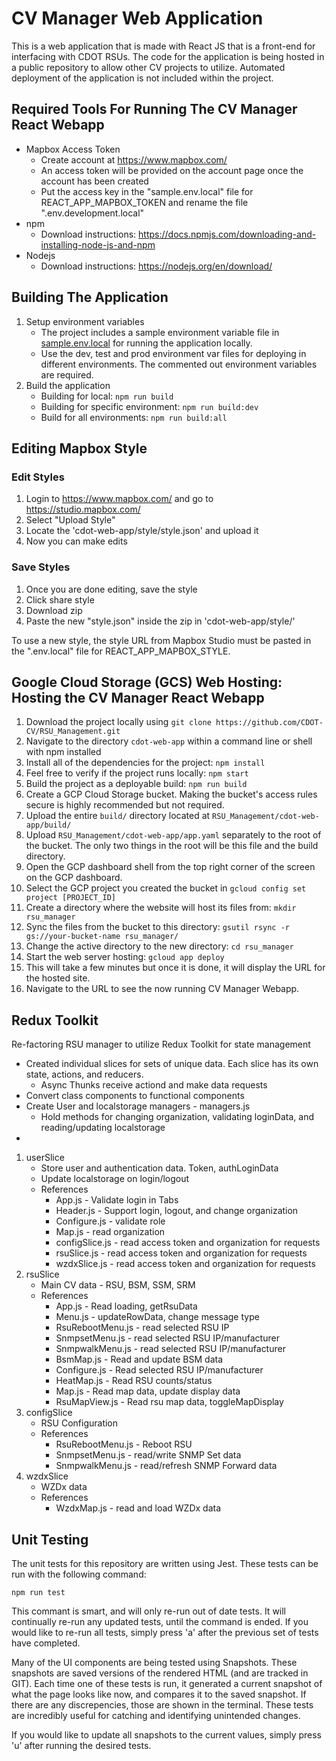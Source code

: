 # CV Manager Web Application

This is a web application that is made with React JS that is a front-end for interfacing with CDOT RSUs. The code for the application is being hosted in a public repository to allow other CV projects to utilize. Automated deployment of the application is not included within the project.

## Required Tools For Running The CV Manager React Webapp

- Mapbox Access Token
  - Create account at https://www.mapbox.com/
  - An access token will be provided on the account page once the account has been created
  - Put the access key in the "sample.env.local" file for REACT_APP_MAPBOX_TOKEN and rename the file ".env.development.local"
- npm
  - Download instructions: https://docs.npmjs.com/downloading-and-installing-node-js-and-npm
- Nodejs
  - Download instructions: https://nodejs.org/en/download/

## Building The Application

1. Setup environment variables
   - The project includes a sample environment variable file in [sample.env.local](sample.env.local) for running the application locally.
   - Use the dev, test and prod environment var files for deploying in different environments. The commented out environment variables are required.
2. Build the application
   - Building for local: `npm run build`
   - Building for specific environment: `npm run build:dev`
   - Build for all environments: `npm run build:all`

## Editing Mapbox Style

### Edit Styles

1. Login to https://www.mapbox.com/ and go to https://studio.mapbox.com/
2. Select "Upload Style"
3. Locate the 'cdot-web-app/style/style.json' and upload it
4. Now you can make edits

### Save Styles

1. Once you are done editing, save the style
2. Click share style
3. Download zip
4. Paste the new "style.json" inside the zip in 'cdot-web-app/style/'

To use a new style, the style URL from Mapbox Studio must be pasted in the ".env.local" file for REACT_APP_MAPBOX_STYLE.

## Google Cloud Storage (GCS) Web Hosting: Hosting the CV Manager React Webapp

1. Download the project locally using `git clone https://github.com/CDOT-CV/RSU_Management.git`
2. Navigate to the directory `cdot-web-app` within a command line or shell with npm installed
3. Install all of the dependencies for the project: `npm install`
4. Feel free to verify if the project runs locally: `npm start`
5. Build the project as a deployable build: `npm run build`
6. Create a GCP Cloud Storage bucket. Making the bucket's access rules secure is highly recommended but not required.
7. Upload the entire `build/` directory located at `RSU_Management/cdot-web-app/build/`
8. Upload `RSU_Management/cdot-web-app/app.yaml` separately to the root of the bucket. The only two things in the root will be this file and the build directory.
9. Open the GCP dashboard shell from the top right corner of the screen on the GCP dashboard.
10. Select the GCP project you created the bucket in `gcloud config set project [PROJECT_ID]`
11. Create a directory where the website will host its files from: `mkdir rsu_manager`
12. Sync the files from the bucket to this directory: `gsutil rsync -r gs://your-bucket-name rsu_manager/`
13. Change the active directory to the new directory: `cd rsu_manager`
14. Start the web server hosting: `gcloud app deploy`
15. This will take a few minutes but once it is done, it will display the URL for the hosted site.
16. Navigate to the URL to see the now running CV Manager Webapp.

## Redux Toolkit

Re-factoring RSU manager to utilize Redux Toolkit for state management

- Created individual slices for sets of unique data. Each slice has its own state, actions, and reducers.
  - Async Thunks receive actiond and make data requests
- Convert class components to functional components
- Create User and localstorage managers - managers.js
  - Hold methods for changing organization, validating loginData, and reading/updating localstorage
-

1. userSlice
   - Store user and authentication data. Token, authLoginData
   - Update localstorage on login/logout
   - References
     - App.js - Validate login in Tabs
     - Header.js - Support login, logout, and change organization
     - Configure.js - validate role
     - Map.js - read organization
     - configSlice.js - read access token and organization for requests
     - rsuSlice.js - read access token and organization for requests
     - wzdxSlice.js - read access token and organization for requests
2. rsuSlice
   - Main CV data - RSU, BSM, SSM, SRM
   - References
     - App.js - Read loading, getRsuData
     - Menu.js - updateRowData, change message type
     - RsuRebootMenu.js - read selected RSU IP
     - SnmpsetMenu.js - read selected RSU IP/manufacturer
     - SnmpwalkMenu.js - read selected RSU IP/manufacturer
     - BsmMap.js - Read and update BSM data
     - Configure.js - Read selected RSU IP/manufacturer
     - HeatMap.js - Read RSU counts/status
     - Map.js - Read map data, update display data
     - RsuMapView.js - Read rsu map data, toggleMapDisplay
3. configSlice
   - RSU Configuration
   - References
     - RsuRebootMenu.js - Reboot RSU
     - SnmpsetMenu.js - read/write SNMP Set data
     - SnmpwalkMenu.js - read/refresh SNMP Forward data
4. wzdxSlice
   - WZDx data
   - References
     - WzdxMap.js - read and load WZDx data

## Unit Testing

The unit tests for this repository are written using Jest. These tests can be run with the following command:

```
npm run test
```

This commant is smart, and will only re-run out of date tests. It will continually re-run any updated tests, until the command is ended.
If you would like to re-run all tests, simply press 'a' after the previous set of tests have completed.

Many of the UI components are being tested using Snapshots. These snapshots are saved versions of the rendered HTML (and are tracked in GIT). Each time one of these tests is run, it generated a current snapshot of what the page looks like now, and compares it to the saved snapshot. If there are any discrepencies, those are shown in the terminal. These tests are incredibly useful for catching and identifying unintended changes.

If you would like to update all snapshots to the current values, simply press 'u' after running the desired tests.
